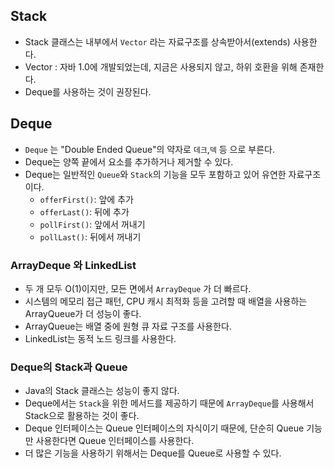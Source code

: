 ## Stack 
- Stack 클래스는 내부에서 `Vector` 라는 자료구조를 상속받아서(extends) 사용한다.
- Vector : 자바 1.0에 개발되었는데, 지금은 사용되지 않고, 하위 호환을 위해 존재한다.
- Deque를 사용하는 것이 권장된다.

## Deque
- `Deque` 는 "Double Ended Queue"의 약자로 `데크`,`덱` 등 으로 부른다.
- Deque는 양쪽 끝에서 요소를 추가하거나 제거할 수 있다.
- Deque는 일반적인 `Queue`와 `Stack`의 기능을 모두 포함하고 있어 유연한 자료구조이다.
  - `offerFirst()`: 앞에 추가
  - `offerLast()`: 뒤에 추가
  - `pollFirst()`: 앞에서 꺼내기
  - `pollLast()`: 뒤에서 꺼내기

### ArrayDeque 와 LinkedList
- 두 개 모두 O(1)이지만, 모든 면에서 `ArrayDeque` 가 더 빠르다.
- 시스템의 메모리 접근 패턴, CPU 캐시 최적화 등을 고려할 때 배열을 사용하는 ArrayQueue가 더 성능이 좋다.
- ArrayQueue는 배열 중에 원형 큐 자료 구조를 사용한다.
- LinkedList는 동적 노드 링크를 사용한다.

### Deque의 Stack과 Queue
- Java의 Stack 클래스는 성능이 좋지 않다.
- Deque에서는 `Stack`을 위한 메서드를 제공하기 때문에 `ArrayDeque`를 사용해서 Stack으로 활용하는 것이 좋다.
- Deque 인터페이스는 Queue 인터페이스의 자식이기 때문에, 단순히 Queue 기능만 사용한다면 Queue 인터페이스를 사용한다.
- 더 많은 기능을 사용하기 위해서는 Deque를 Queue로 사용할 수 있다.